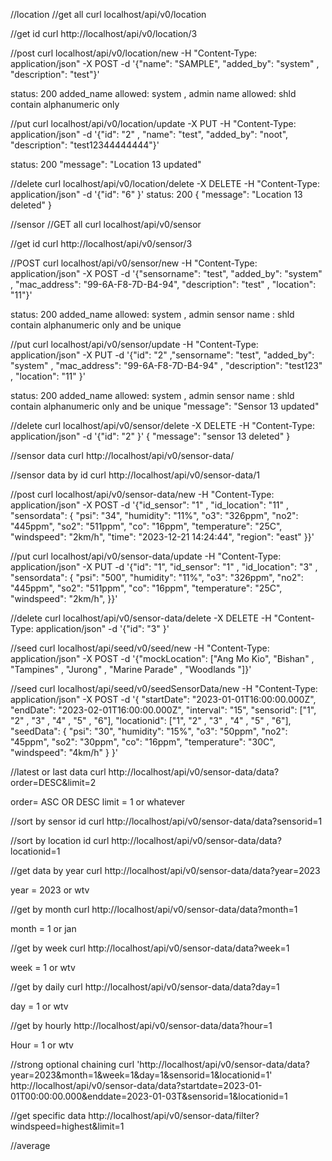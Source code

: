 //location
//get all
curl localhost/api/v0/location

//get id
curl http://localhost/api/v0/location/3

//post
curl localhost/api/v0/location/new -H "Content-Type: application/json" -X POST -d '{"name": "SAMPLE", "added_by": "system" , "description": "test"}'

status: 200
added_name allowed: system , admin
name allowed: shld contain alphanumeric only

//put
curl localhost/api/v0/location/update -X PUT -H "Content-Type: application/json" -d '{"id": "2" , "name": "test", "added_by": "noot", "description": "test12344444444"}'

status: 200
"message": "Location 13 updated"

//delete
curl localhost/api/v0/location/delete -X DELETE -H "Content-Type: application/json" -d '{"id": "6" }'
status: 200
{
"message": "Location 13 deleted"
}

//sensor
//GET all
curl localhost/api/v0/sensor

//get id
curl http://localhost/api/v0/sensor/3

//POST
curl localhost/api/v0/sensor/new -H "Content-Type: application/json" -X POST -d '{"sensorname": "test", "added_by": "system" , "mac_address": "99-6A-F8-7D-B4-94", "description": "test" , "location": "11"}'

status: 200
added_name allowed: system , admin
sensor name : shld contain alphanumeric only and be unique

//put
curl localhost/api/v0/sensor/update -H "Content-Type: application/json" -X PUT -d '{"id": "2" ,"sensorname": "test", "added_by": "system" , "mac_address": "99-6A-F8-7D-B4-94" , "description": "test123" , "location": "11" }'

status: 200
added_name allowed: system , admin
sensor name : shld contain alphanumeric only and be unique
"message": "Sensor 13 updated"

//delete
curl localhost/api/v0/sensor/delete -X DELETE -H "Content-Type: application/json" -d '{"id": "2" }'
{
"message": "sensor 13 deleted"
}

//sensor data
curl http://localhost/api/v0/sensor-data/

//sensor data by id
curl http://localhost/api/v0/sensor-data/1

//post
curl localhost/api/v0/sensor-data/new -H "Content-Type: application/json" -X POST -d '{"id_sensor": "1" , "id_location": "11" , "sensordata": {
"psi": "34",
"humidity": "11%",
"o3": "326ppm",
"no2": "445ppm",
"so2": "511ppm",
"co": "16ppm",
"temperature": "25C",
"windspeed": "2km/h",
"time": "2023-12-21 14:24:44",
"region": "east"
}}'

//put
curl localhost/api/v0/sensor-data/update -H "Content-Type: application/json" -X PUT -d '{"id": "1", "id_sensor": "1" , "id_location": "3" , "sensordata": {
"psi": "500",
"humidity": "11%",
"o3": "326ppm",
"no2": "445ppm",
"so2": "511ppm",
"co": "16ppm",
"temperature": "25C",
"windspeed": "2km/h",
}}'

//delete
curl localhost/api/v0/sensor-data/delete -X DELETE -H "Content-Type: application/json" -d '{"id": "3" }'

//seed
curl localhost/api/seed/v0/seed/new -H "Content-Type: application/json" -X POST -d '{"mockLocation": ["Ang Mo Kio", "Bishan" , "Tampines" , "Jurong" , "Marine Parade" , "Woodlands "]}'

//seed
curl localhost/api/seed/v0/seedSensorData/new -H "Content-Type: application/json" -X POST -d '{
"startDate": "2023-01-01T16:00:00.000Z",
"endDate": "2023-02-01T16:00:00.000Z",
"interval": "15",
"sensorid": ["1", "2" , "3" , "4" , "5" , "6"],
"locationid": ["1", "2" , "3" , "4" , "5" , "6"],
"seedData": {
"psi": "30",
"humidity": "15%",
"o3": "50ppm",
"no2": "45ppm",
"so2": "30ppm",
"co": "16ppm",
"temperature": "30C",
"windspeed": "4km/h"
}
}'

//latest or last data
curl http://localhost/api/v0/sensor-data/data?order=DESC&limit=2

order= ASC OR DESC
limit = 1 or whatever

//sort by sensor id
curl http://localhost/api/v0/sensor-data/data?sensorid=1

//sort by location id
curl http://localhost/api/v0/sensor-data/data?locationid=1

//get data by year
curl http://localhost/api/v0/sensor-data/data?year=2023

year = 2023 or wtv

//get by month
curl http://localhost/api/v0/sensor-data/data?month=1

month = 1 or jan

//get by week
curl http://localhost/api/v0/sensor-data/data?week=1

week = 1 or wtv

//get by daily 
curl http://localhost/api/v0/sensor-data/data?day=1

day = 1 or wtv 

//get by hourly 
http://localhost/api/v0/sensor-data/data?hour=1

Hour = 1 or wtv


//strong optional chaining
curl 'http://localhost/api/v0/sensor-data/data?year=2023&month=1&week=1&day=1&sensorid=1&locationid=1'
http://localhost/api/v0/sensor-data/data?startdate=2023-01-01T00:00:00.000&enddate=2023-01-03T&sensorid=1&locationid=1

//get specific data
http://localhost/api/v0/sensor-data/filter?windspeed=highest&limit=1

//average 